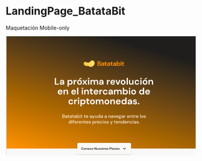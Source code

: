 # LandingPage_BatataBit
Maquetación Mobile-only

![Screenshot](./assets/images/Captura%20de%20pantalla%20de%202022-10-07%2018-37-01.png)
